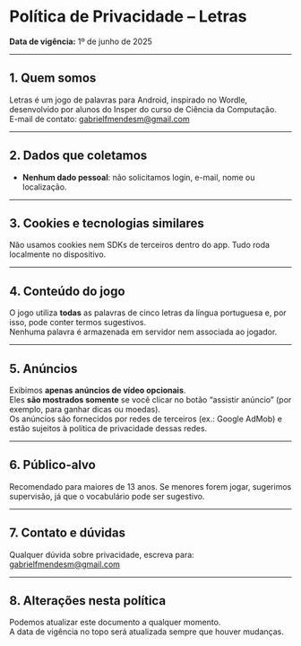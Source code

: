 # Política de Privacidade – Letras

**Data de vigência:** 1º de junho de 2025

---

## 1. Quem somos  
Letras é um jogo de palavras para Android, inspirado no Wordle, desenvolvido por alunos do Insper do curso de Ciência da Computação.  
E-mail de contato: gabrielfmendesm@gmail.com

---

## 2. Dados que coletamos  
- **Nenhum dado pessoal**: não solicitamos login, e-mail, nome ou localização.  

---

## 3. Cookies e tecnologias similares  
Não usamos cookies nem SDKs de terceiros dentro do app. Tudo roda localmente no dispositivo.

---

## 4. Conteúdo do jogo  
O jogo utiliza **todas** as palavras de cinco letras da língua portuguesa e, por isso, pode conter termos sugestivos.  
Nenhuma palavra é armazenada em servidor nem associada ao jogador.

---

## 5. Anúncios  
Exibimos **apenas anúncios de vídeo opcionais**.  
Eles **são mostrados somente** se você clicar no botão “assistir anúncio” (por exemplo, para ganhar dicas ou moedas).  
Os anúncios são fornecidos por redes de terceiros (ex.: Google AdMob) e estão sujeitos à política de privacidade dessas redes.

---

## 6. Público-alvo  
Recomendado para maiores de 13 anos. Se menores forem jogar, sugerimos supervisão, já que o vocabulário pode ser sugestivo.

---

## 7. Contato e dúvidas  
Qualquer dúvida sobre privacidade, escreva para: gabrielfmendesm@gmail.com 

---

## 8. Alterações nesta política  
Podemos atualizar este documento a qualquer momento.  
A data de vigência no topo será atualizada sempre que houver mudanças.